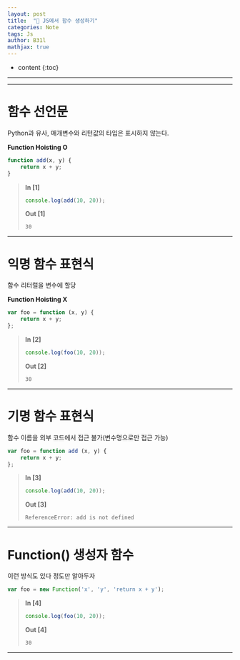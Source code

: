 ```yaml
---
layout: post
title:  "💎 JS에서 함수 생성하기"
categories: Note
tags: Js
author: B31l
mathjax: true
---
```




* content
{:toc}




---





---





# 함수 선언문

Python과 유사, 매개변수와 리턴값의 타입은 표시하지 않는다.

**Function Hoisting O**

```js
function add(x, y) {
    return x + y;
}
```

>**In [1]**
>
>```js
>console.log(add(10, 20));
>```
>
>**Out [1]**
>
>```
>30
>```

---

# 익명 함수 표현식

함수 리터럴을 변수에 할당

**Function Hoisting X**

```js
var foo = function (x, y) {
    return x + y;
};
```

>**In [2]**
>
>```js
>console.log(foo(10, 20));
>```
>
>**Out [2]**
>
>```
>30
>```

---

# 기명 함수 표현식



함수 이름을 외부 코드에서 접근 불가(변수명으로만 접근 가능)

```js
var foo = function add (x, y) {
    return x + y;
};
```

>**In [3]**
>
>```js
>console.log(add(10, 20));
>```
>
>**Out [3]**
>
>```
>ReferenceError: add is not defined
>```

---

# Function() 생성자 함수

이런 방식도 있다 정도만 알아두자

```js
var foo = new Function('x', 'y', 'return x + y');
```

>**In [4]**
>
>```js
>console.log(foo(10, 20));
>```
>
>**Out [4]**
>
>```
>30
>```

---

# 

